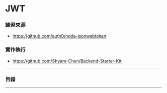 # JWT

### 練習來源
* https://github.com/auth0/node-jsonwebtoken

### 實作執行
* https://github.com/Shyam-Chen/Backend-Starter-Kit

***

### 目錄

***
